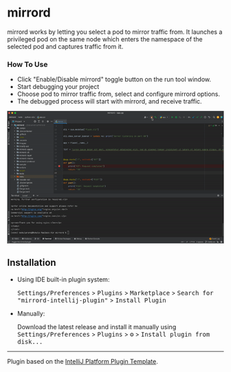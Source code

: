 # mirrord

<!-- Plugin description -->
mirrord works by letting you select a pod to mirror traffic from. It launches a privileged pod on the same node which enters the namespace of the selected pod and captures traffic from it.
### How To Use

* Click "Enable/Disable mirrord" toggle button on the run tool window.
* Start debugging your project
* Choose pod to mirror traffic from, select and configure mirrord options.
* The debugged process will start with mirrord, and receive traffic.

![Example Usage](./src/main/resources/META-INF/usage.gif)
 
<!-- Plugin description end -->

## Installation

- Using IDE built-in plugin system:
  
  <kbd>Settings/Preferences</kbd> > <kbd>Plugins</kbd> > <kbd>Marketplace</kbd> > <kbd>Search for "mirrord-intellij-plugin"</kbd> >
  <kbd>Install Plugin</kbd>
  
- Manually:

  Download the latest release and install it manually using
  <kbd>Settings/Preferences</kbd> > <kbd>Plugins</kbd> > <kbd>⚙️</kbd> > <kbd>Install plugin from disk...</kbd>


---
Plugin based on the [IntelliJ Platform Plugin Template][template].

[template]: https://github.com/JetBrains/intellij-platform-plugin-template
